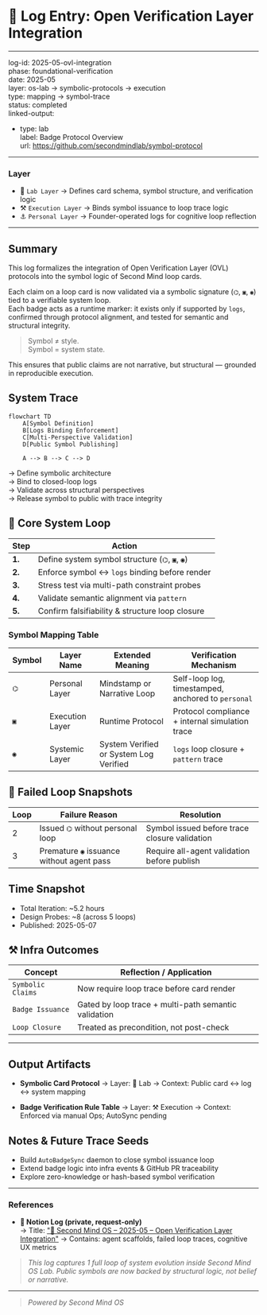 # 📃 Log Entry: Open Verification Layer Integration

---
log-id: 2025-05-ovl-integration  
phase: foundational-verification  
date: 2025-05  
layer: os-lab → symbolic-protocols → execution  
type: mapping → symbol-trace  
status: completed  
linked-output:  
  - type: lab  
    label: Badge Protocol Overview  
    url: https://github.com/secondmindlab/symbol-protocol  
---

### Layer

- 🧱 `Lab Layer` → Defines card schema, symbol structure, and verification logic
- ⚒️ `Execution Layer` → Binds symbol issuance to loop trace logic
- ⚓ `Personal Layer` → Founder-operated logs for cognitive loop reflection

---

## Summary

This log formalizes the integration of Open Verification Layer (OVL) protocols into the symbol logic of Second Mind loop cards.

Each claim on a loop card is now validated via a symbolic signature (`⌬`, `▣`, `◉`) tied to a verifiable system loop.  
Each badge acts as a runtime marker: it exists only if supported by `logs`, confirmed through protocol alignment, and tested for semantic and structural integrity.

> Symbol ≠ style.  
> Symbol = system state.

This ensures that public claims are not narrative, but structural — grounded in reproducible execution.

## System Trace

```mermaid
flowchart TD
    A[Symbol Definition]
    B[Logs Binding Enforcement]
    C[Multi-Perspective Validation]
    D[Public Symbol Publishing]

    A --> B --> C --> D
```

→ Define symbolic architecture  
→ Bind to closed-loop logs  
→ Validate across structural perspectives  
→ Release symbol to public with trace integrity

## 🔁 Core System Loop

| Step   | Action                                          |
| ------ | ----------------------------------------------- |
| **1.** | Define system symbol structure (`⌬`, `▣`, `◉`)  |
| **2.** | Enforce symbol ↔ `logs` binding before render   |
| **3.** | Stress test via multi-path constraint probes    |
| **4.** | Validate semantic alignment via `pattern`       |
| **5.** | Confirm falsifiability & structure loop closure |

### Symbol Mapping Table

| Symbol | Layer Name      | Extended Meaning                       | Verification Mechanism                             |
| ------ | --------------- | -------------------------------------- | -------------------------------------------------- |
| `⌬`    | Personal Layer  | Mindstamp or Narrative Loop            | Self-loop log, timestamped, anchored to `personal` |
| `▣`    | Execution Layer | Runtime Protocol                       | Protocol compliance + internal simulation trace    |
| `◉`    | Systemic Layer  | System Verified or System Log Verified | `logs` loop closure + `pattern` trace              |

## 🚫 Failed Loop Snapshots

| Loop | Failure Reason                            | Resolution                                    |
| ---- | ----------------------------------------- | --------------------------------------------- |
| 2    | Issued `⌬` without personal loop          | Symbol issued before trace closure validation |
| 3    | Premature `◉` issuance without agent pass | Require all-agent validation before publish   |

## Time Snapshot

- Total Iteration: \~5.2 hours
- Design Probes: \~8 (across 5 loops)
- Published: 2025-05-07

## ⚒️ Infra Outcomes

| Concept           | Reflection / Application                             |
| ----------------- | ---------------------------------------------------- |
| `Symbolic Claims` | Now require loop trace before card render            |
| `Badge Issuance`  | Gated by loop trace + multi-path semantic validation |
| `Loop Closure`    | Treated as precondition, not post-check              |

---

## Output Artifacts

- **Symbolic Card Protocol**
  → Layer: 🧱 Lab
  → Context: Public card ↔ log ↔ system mapping

- **Badge Verification Rule Table**
  → Layer: ⚒️ Execution
  → Context: Enforced via manual Ops; AutoSync pending

## Notes & Future Trace Seeds

- Build `AutoBadgeSync` daemon to close symbol issuance loop
- Extend badge logic into infra events & GitHub PR traceability
- Explore zero-knowledge or hash-based symbol verification

---

### References

- **📃 Notion Log (private, request-only)**  
  → Title: ["📃 Second Mind OS – 2025-05 – Open Verification Layer Integration"](https://smindlab.notion.site/Logs-2025-05-OvlIntegration-1ecaf5f3c08f8064a75bf489990f69cf)
  → Contains: agent scaffolds, failed loop traces, cognitive UX metrics

> _This log captures 1 full loop of system evolution inside Second Mind OS Lab.
> Public symbols are now backed by structural logic, not belief or narrative._


---

> _Powered by Second Mind OS_
